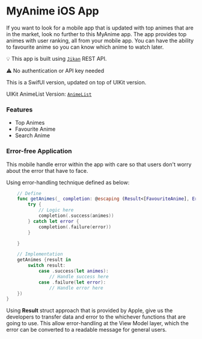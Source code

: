 # MyAnime iOS App

If you want to look for a mobile app that is updated with top animes that are in the market, look no further to this MyAnime app. 
The app provides top animes with user ranking, all from your mobile app. You can have the ability to favourite anime so you can know which anime to watch later.

💡 This app is built using [`Jikan`](https://jikan.moe) REST API.

⚠️ No authentication or API key needed

This is a SwifUI version, updated on top of UIKit version.

UIKit AnimeList Version: [`AnimeList`](https://github.com/johnnycuongn/AnimeList)

### Features

- Top Animes
- Favourite Anime
- Search Anime

### Error-free Application

This mobile handle error within the app with care so that users don't worry about the error that have to face.

Using error-handling technique defined as below:

```swift
    // Define
    func getAnimes(_ completion: @escaping (Result<[FavouriteAnime], Error>) -> Void {
        try {
            // Logic here
            completion(.success(animes))
        } catch let error {
            completion(.failure(error))
        }

    }

    // Implementation
    getAnimes {result in 
        switch result:
            case .success(let animes):
                // Handle success here
            case .failure(let error):
                // Handle error here
    })
}
```

Using **Result** struct approach that is provided by Apple, give us the developers to transfer data and error to the whichever functions that are going to use. This allow error-handling at the View Model layer, which the error can be converted to a readable message for general users.

## 
